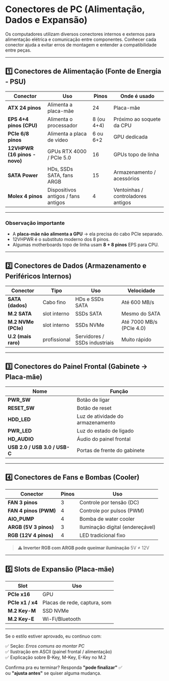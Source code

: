 # Conectores de PC (Alimentação, Dados e Expansão)

Os computadores utilizam diversos conectores internos e externos para alimentação elétrica e comunicação entre componentes. Conhecer cada conector ajuda a evitar erros de montagem e entender a compatibilidade entre peças.

---

## 1️⃣ Conectores de Alimentação (Fonte de Energia - PSU)

| Conector | Uso | Pinos | Onde é usado |
|----------|-----|--------|---------------|
| **ATX 24 pinos** | Alimenta a placa-mãe | 24 | Placa-mãe |
| **EPS 4+4 pinos (CPU)** | Alimenta o processador | 8 (ou 4+4) | Próximo ao soquete da CPU |
| **PCIe 6/8 pinos** | Alimenta a placa de vídeo | 6 ou 6+2 | GPU dedicada |
| **12VHPWR (16 pinos - novo)** | GPUs RTX 4000 / PCIe 5.0 | 16 | GPUs topo de linha |
| **SATA Power** | HDs, SSDs SATA, fans ARGB | 15 | Armazenamento / acessórios |
| **Molex 4 pinos** | Dispositivos antigos / fans antigos | 4 | Ventoinhas / controladores antigos |

---

### Observação importante
- A **placa-mãe não alimenta a GPU** → ela precisa do cabo PCIe separado.
- 12VHPWR é o substituto moderno dos 8 pinos.
- Algumas motherboards topo de linha usam **8 + 8 pinos** EPS para CPU.

---

## 2️⃣ Conectores de Dados (Armazenamento e Periféricos Internos)

| Conector | Tipo | Uso | Velocidade |
|----------|------|-----|------------|
| **SATA (dados)** | Cabo fino | HDs e SSDs SATA | Até 600 MB/s |
| **M.2 SATA** | slot interno | SSDs SATA | Mesmo do SATA |
| **M.2 NVMe (PCIe)** | slot interno | SSDs NVMe | Até 7000 MB/s (PCIe 4.0) |
| **U.2 (mais raro)** | profissional | Servidores / SSDs industriais | Muito rápido |

---

## 3️⃣ Conectores do Painel Frontal (Gabinete → Placa-mãe)

| Nome | Função |
|------|--------|
| **PWR_SW** | Botão de ligar |
| **RESET_SW** | Botão de reset |
| **HDD_LED** | Luz de atividade do armazenamento |
| **PWR_LED** | Luz do estado de ligado |
| **HD_AUDIO** | Áudio do painel frontal |
| **USB 2.0 / USB 3.0 / USB-C** | Portas de frente do gabinete |

---

## 4️⃣ Conectores de Fans e Bombas (Cooler)

| Conector | Pinos | Uso |
|----------|-------|-----|
| **FAN 3 pinos** | 3 | Controle por tensão (DC) |
| **FAN 4 pinos (PWM)** | 4 | Controle por pulsos (PWM) |
| **AIO_PUMP** | 4 | Bomba de water cooler |
| **ARGB (5V 3 pinos)** | 3 | Iluminação digital (endereçável) |
| **RGB (12V 4 pinos)** | 4 | LED tradicional fixo |

> **⚠ Inverter RGB com ARGB pode queimar iluminação**
> 5V ≠ 12V

---

## 5️⃣ Slots de Expansão (Placa-mãe)

| Slot | Uso |
|------|-----|
| **PCIe x16** | GPU |
| **PCIe x1 / x4** | Placas de rede, captura, som |
| **M.2 Key-M** | SSD NVMe |
| **M.2 Key-E** | Wi-Fi/Bluetooth |

---

Se o estilo estiver aprovado, eu continuo com:

✅ Seção: *Erros comuns ao montar PC*  
✅ Ilustração em ASCII (painel frontal / alimentação)  
✅ Explicação sobre B-Key, M-Key, E-Key no M.2

Confirma pra eu terminar?
Responda **"pode finalizar"** ✅  
ou **"ajusta antes"** se quiser alguma mudança.
